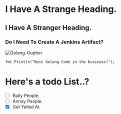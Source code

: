 # I Have A Strange Heading.

## I Have A Stranger Heading.

### Do I Need To Create A Jenkins Artifact?

![Golang-Gopher](https://ih1.redbubble.net/image.831684040.2455/st,small,507x507-pad,600x600,f8f8f8.u5.jpg)

``` Golang
fmt.Println("Best Golang Code in the business!");
```
# Here's a todo List..?

- [ ] Bully People.
- [ ] Annoy People.
- [X] Get Yelled At. 
